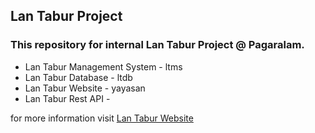 ## Lan Tabur Project 

### This repository for internal Lan Tabur Project @ Pagaralam. 
- Lan Tabur Management System - ltms
- Lan Tabur Database - ltdb
- Lan Tabur Website - yayasan 
- Lan Tabur Rest API - 

for more information visit [Lan Tabur Website](https://lantabur.sch.id)


<!--

**Here are some ideas to get you started:**

🙋‍♀️ A short introduction - what is your organization all about?
🌈 Contribution guidelines - how can the community get involved?
👩‍💻 Useful resources - where can the community find your docs? Is there anything else the community should know?
🍿 Fun facts - what does your team eat for breakfast?
🧙 Remember, you can do mighty things with the power of [Markdown](https://docs.github.com/github/writing-on-github/getting-started-with-writing-and-formatting-on-github/basic-writing-and-formatting-syntax)
-->
